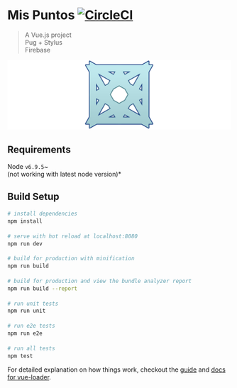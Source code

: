 # Mis Puntos [![CircleCI](https://circleci.com/gh/baumannzone/mispuntos.svg?style=svg)](https://circleci.com/gh/baumannzone/mispuntos)

> A Vue.js project  
> Pug + Stylus  
> Firebase

[![Main](https://github.com/baumannzone/mispuntos/blob/master/src/assets/main.png)](https://github.com/baumannzone/mispuntos/blob/master/src/assets/main.png)

## Requirements
Node `v6.9.5`~  
(not working with latest node version)*

## Build Setup

``` bash
# install dependencies
npm install

# serve with hot reload at localhost:8080
npm run dev

# build for production with minification
npm run build

# build for production and view the bundle analyzer report
npm run build --report

# run unit tests
npm run unit

# run e2e tests
npm run e2e

# run all tests
npm test
```

For detailed explanation on how things work, checkout the [guide](http://vuejs-templates.github.io/webpack/) and [docs for vue-loader](http://vuejs.github.io/vue-loader).

